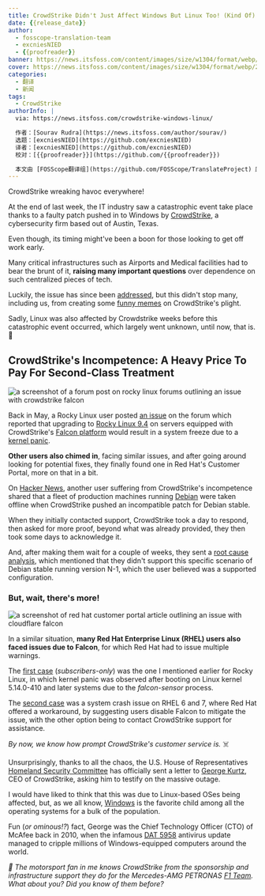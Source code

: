 ```yaml
---
title: CrowdStrike Didn't Just Affect Windows But Linux Too! (Kind Of)
date: {{release_date}}
author:
  - fosscope-translation-team
  - excniesNIED
  - {{proofreader}}
banner: https://news.itsfoss.com/content/images/size/w1304/format/webp/2024/07/crowdstrike-affects-linux-users.png
cover: https://news.itsfoss.com/content/images/size/w1304/format/webp/2024/07/crowdstrike-affects-linux-users.png
categories:
  - 翻译
  - 新闻
tags: 
  - CrowdStrike
authorInfo: |
  via: https://news.itsfoss.com/crowdstrike-windows-linux/

  作者：[Sourav Rudra](https://news.itsfoss.com/author/sourav/)
  选题：[excniesNIED](https://github.com/excniesNIED)
  译者：[excniesNIED](https://github.com/excniesNIED)
  校对：[{{proofreader}}](https://github.com/{{proofreader}})

  本文由 [FOSScope翻译组](https://github.com/FOSScope/TranslateProject) 原创编译，[开源观察](https://fosscope.com/) 荣誉推出
---
```


CrowdStrike wreaking havoc everywhere!

<!-- more -->

At the end of last week, the IT industry saw a catastrophic event take place thanks to a faulty patch pushed in to Windows by [CrowdStrike](https://www.crowdstrike.com/), a cybersecurity firm based out of Austin, Texas.

Even though, its timing might've been a boon for those looking to get off work early.

Many critical infrastructures such as Airports and Medical facilities had to bear the brunt of it, **raising many important questions** over dependence on such centralized pieces of tech.

Luckily, the issue has since been [addressed](https://www.crowdstrike.com/falcon-content-update-remediation-and-guidance-hub/), but this didn't stop many, including us, from creating some [funny memes](https://x.com/itsfoss2/status/1814314761254838419) on CrowdStrike's plight.

Sadly, Linux was also affected by Crowdstrike weeks before this catastrophic event occurred, which largely went unknown, until now, that is. 🫤

## CrowdStrike's Incompetence: A Heavy Price To Pay For Second-Class Treatment

![a screenshot of a forum post on rocky linux forums outlining an issue with crowdstrike falcon](https://news.itsfoss.com/content/images/2024/07/CrowdStrike_Linux_Booboo_a.png)

Back in May, a Rocky Linux user posted [an issue](https://forums.rockylinux.org/t/crowdstrike-freezing-rockylinux-after-9-4-upgrade/14041) on the forum which reported that upgrading to [Rocky Linux 9.4](https://rockylinux.org/news/rocky-linux-9-4-ga-release) on servers equipped with CrowdStrike's [Falcon platform](https://www.crowdstrike.com/platform/) would result in a system freeze due to a [kernel panic](https://en.wikipedia.org/wiki/Kernel_panic).

**Other users also chimed in**, facing similar issues, and after going around looking for potential fixes, they finally found one in Red Hat's Customer Portal, more on that in a bit.

On [Hacker News](https://news.ycombinator.com/item?id=41005936&), another user suffering from CrowdStrike's incompetence shared that a fleet of production machines running [Debian](https://www.debian.org/) were taken offline when CrowdStrike pushed an incompatible patch for Debian stable.

When they initially contacted support, CrowdStrike took a day to respond, then asked for more proof, beyond what was already provided, they then took some days to acknowledge it.

And, after making them wait for a couple of weeks, they sent a [root cause analysis](https://en.wikipedia.org/wiki/Root_cause_analysis), which mentioned that they didn't support this specific scenario of Debian stable running version N-1, which the user believed was a supported configuration.

### **But, wait, there's more!**

![a screenshot of red hat customer portal article outlining an issue with cloudflare falcon](https://news.itsfoss.com/content/images/2024/07/CrowdStrike_Linux_Booboo_b.png)

In a similar situation, **many Red Hat Enterprise Linux (RHEL) users also faced issues due to Falcon**, for which Red Hat had to issue multiple warnings.

The [first case](https://access.redhat.com/solutions/7068083) (*subscribers-only*) was the one I mentioned earlier for Rocky Linux, in which kernel panic was observed after booting on Linux kernel 5.14.0-410 and later systems due to the *falcon-sensor* process.

The [second case](https://access.redhat.com/solutions/6971903) was a system crash issue on RHEL 6 and 7, where Red Hat offered a workaround, by suggesting users disable Falcon to mitigate the issue, with the other option being to contact CrowdStrike support for assistance.

*By now, we know how prompt CrowdStrike's customer service is.* ☠️

Unsurprisingly, thanks to all the chaos, the U.S. House of Representatives [Homeland Security Committee](https://homeland.house.gov/) has officially sent a letter to [George Kurtz](https://www.linkedin.com/in/georgekurtz), CEO of CrowdStrike, asking him to testify on the massive outage.

I would have liked to think that this was due to Linux-based OSes being affected, but, as we all know, [Windows](https://www.microsoft.com/en-us/windows/) is the favorite child among all the operating systems for a bulk of the population.

Fun (*or ominous!?*) fact, George was the Chief Technology Officer (CTO) of McAfee back in 2010, when the infamous [DAT 5958](https://en.wikipedia.org/wiki/McAfee#DAT_5958_update) antivirus update managed to cripple millions of Windows-equipped computers around the world.

*💬 The motorsport fan in me knows CrowdStrike from the sponsorship and infrastructure support they do for the Mercedes-AMG PETRONAS* [*F1 Team*](https://www.mercedesamgf1.com/)*. What about you? Did you know of them before?*
